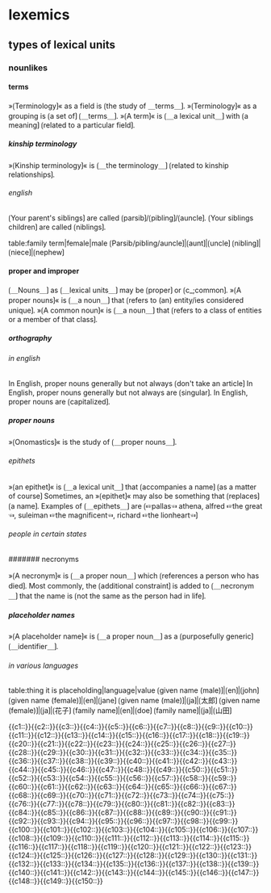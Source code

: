 # lexemics

## types of lexical units

### nounlikes

#### terms

»⟮Terminology⟯« as a field is ⟮the study of ＿terms＿⟯.
»⟮Terminology⟯« as a grouping is ⟮a set of⟯ ⟮＿terms＿⟯.
»⟮A term⟯« is ⟮＿a lexical unit＿⟯ with ⟮a meaning⟯ ⟮related to a particular field⟯.

##### kinship terminology

»⟮Kinship terminology⟯« is ⟮＿the terminology＿⟯ ⟮related to kinship relationships⟯.

###### english

⟮Your parent's siblings⟯ are called ⟮parsib⟯/⟮pibling⟯/⟮auncle⟯. 
⟮Your siblings children⟯  are called ⟮niblings⟯. 


table:family term|female|male
⟮Parsib/pibling/auncle⟯|⟮aunt⟯|⟮uncle⟯
⟮nibling⟯|⟮niece⟯|⟮nephew⟯

#### proper and improper

⟮＿Nouns＿⟯ as ⟮＿lexical units＿⟯ may be ⟮proper⟯ or ⟮c_;common⟯.
»⟮A proper nouns⟯« is ⟮＿a noun＿⟯ that ⟮refers to (an) entity/ies considered unique⟯.
»⟮A common noun⟯« is ⟮＿a noun＿⟯ that ⟮refers to a class of entities or a member of that class⟯.

##### orthography

###### in english

In English, proper nouns generally but not always ⟮don't take an article⟯
In English, proper nouns generally but not always are ⟮singular⟯.
In English, proper nouns are ⟮capitalized⟯.

##### proper nouns

»⟮Onomastics⟯« is the study of ⟮＿proper nouns＿⟯.

###### epithets

»⟮an epithet⟯« is ⟮＿a lexical unit＿⟯ that ⟮accompanies a name⟯ ⟮as a matter of course⟯
Sometimes, an »⟮epithet⟯« may also be something that ⟮replaces⟯ ⟮a name⟯. 
Examples of ⟮＿epithets＿⟯ are ⟮☞pallas☜ athena, alfred ☞the great☜, suleiman ☞the magnificent☜, richard ☞the lionheart☜⟯

###### people in certain states

####### necronyms

»⟮A necronym⟯« is ⟮＿a proper noun＿⟯ which ⟮references a person who has died⟯.
Most commonly, the ⟮additional constraint⟯ is added to ⟮＿necronym＿⟯ that the name is ⟮not the same as the person had in life⟯.

##### placeholder names

»⟮A placeholder name⟯« is ⟮＿a proper noun＿⟯ as a ⟮purposefully generic⟯ ⟮＿identifier＿⟯.

###### in various languages

table:thing it is placeholding|language|value
⟮given name (male)⟯|⟮en⟯|⟮john⟯
⟮given name (female)⟯|⟮en⟯|⟮jane⟯
⟮given name (male)⟯|⟮ja⟯|⟮太郎⟯
⟮given name (female)⟯|⟮ja⟯|⟮花子⟯
⟮family name⟯|⟮en⟯|⟮doe⟯
⟮family name⟯|⟮ja⟯|⟮山田⟯

<span class="cloze-dump">{{c1::}}{{c2::}}{{c3::}}{{c4::}}{{c5::}}{{c6::}}{{c7::}}{{c8::}}{{c9::}}{{c10::}}{{c11::}}{{c12::}}{{c13::}}{{c14::}}{{c15::}}{{c16::}}{{c17::}}{{c18::}}{{c19::}}{{c20::}}{{c21::}}{{c22::}}{{c23::}}{{c24::}}{{c25::}}{{c26::}}{{c27::}}{{c28::}}{{c29::}}{{c30::}}{{c31::}}{{c32::}}{{c33::}}{{c34::}}{{c35::}}{{c36::}}{{c37::}}{{c38::}}{{c39::}}{{c40::}}{{c41::}}{{c42::}}{{c43::}}{{c44::}}{{c45::}}{{c46::}}{{c47::}}{{c48::}}{{c49::}}{{c50::}}{{c51::}}{{c52::}}{{c53::}}{{c54::}}{{c55::}}{{c56::}}{{c57::}}{{c58::}}{{c59::}}{{c60::}}{{c61::}}{{c62::}}{{c63::}}{{c64::}}{{c65::}}{{c66::}}{{c67::}}{{c68::}}{{c69::}}{{c70::}}{{c71::}}{{c72::}}{{c73::}}{{c74::}}{{c75::}}{{c76::}}{{c77::}}{{c78::}}{{c79::}}{{c80::}}{{c81::}}{{c82::}}{{c83::}}{{c84::}}{{c85::}}{{c86::}}{{c87::}}{{c88::}}{{c89::}}{{c90::}}{{c91::}}{{c92::}}{{c93::}}{{c94::}}{{c95::}}{{c96::}}{{c97::}}{{c98::}}{{c99::}}{{c100::}}{{c101::}}{{c102::}}{{c103::}}{{c104::}}{{c105::}}{{c106::}}{{c107::}}{{c108::}}{{c109::}}{{c110::}}{{c111::}}{{c112::}}{{c113::}}{{c114::}}{{c115::}}{{c116::}}{{c117::}}{{c118::}}{{c119::}}{{c120::}}{{c121::}}{{c122::}}{{c123::}}{{c124::}}{{c125::}}{{c126::}}{{c127::}}{{c128::}}{{c129::}}{{c130::}}{{c131::}}{{c132::}}{{c133::}}{{c134::}}{{c135::}}{{c136::}}{{c137::}}{{c138::}}{{c139::}}{{c140::}}{{c141::}}{{c142::}}{{c143::}}{{c144::}}{{c145::}}{{c146::}}{{c147::}}{{c148::}}{{c149::}}{{c150::}}</span>